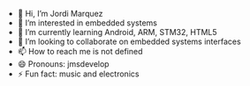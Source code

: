 - 👋 Hi, I’m Jordi Marquez
- 👀 I’m interested in embedded systems
- 🌱 I’m currently learning Android, ARM, STM32, HTML5
- 💞️ I’m looking to collaborate on embedded systems interfaces
- 📫 How to reach me is not defined
- 😄 Pronouns: jmsdevelop
- ⚡ Fun fact: music and electronics

<!---
jmsdevelop/jmsdevelop is a ✨ special ✨ repository because its `README.md` (this file) appears on your GitHub profile.
You can click the Preview link to take a look at your changes.
--->
